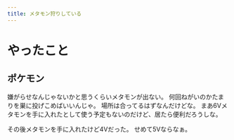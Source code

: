```yaml
---
title: メタモン狩りしている
---
```


# やったこと

## ポケモン

嫌がらせなんじゃないかと思うくらいメタモンが出ない。
何回ねがいのかたまりを巣に投げこめばいいんじゃ。
場所は合ってるはずなんだけどな。
まあ6Vメタモンを手に入れたとして使う予定もないのだけど、居たら便利だろうしな。

その後メタモンを手に入れたけど4Vだった。
せめて5Vならなぁ。
